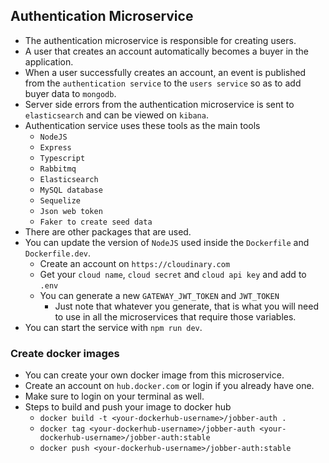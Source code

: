 ## Authentication Microservice

- The authentication microservice is responsible for creating users.
- A user that creates an account automatically becomes a buyer in the application.
- When a user successfully creates an account, an event is published from the `authentication service` to the `users service` so as to add buyer data to `mongodb`.
- Server side errors from the authentication microservice is sent to `elasticsearch` and can be viewed on `kibana`.
- Authentication service uses these tools as the main tools
  - `NodeJS`
  - `Express`
  - `Typescript`
  - `Rabbitmq`
  - `Elasticsearch`
  - `MySQL database`
  - `Sequelize`
  - `Json web token`
  - `Faker to create seed data`
- There are other packages that are used.
- You can update the version of `NodeJS` used inside the `Dockerfile` and `Dockerfile.dev`.
  - Create an account on `https://cloudinary.com`
  - Get your `cloud name`, `cloud secret` and `cloud api key` and add to `.env`
  - You can generate a new `GATEWAY_JWT_TOKEN` and `JWT_TOKEN`
    - Just note that whatever you generate, that is what you will need to use in all the microservices that require those variables.
- You can start the service with `npm run dev`.

### Create docker images

- You can create your own docker image from this microservice.
- Create an account on `hub.docker.com` or login if you already have one.
- Make sure to login on your terminal as well.
- Steps to build and push your image to docker hub
  - `docker build -t <your-dockerhub-username>/jobber-auth .`
  - `docker tag <your-dockerhub-username>/jobber-auth <your-dockerhub-username>/jobber-auth:stable`
  - `docker push <your-dockerhub-username>/jobber-auth:stable`
